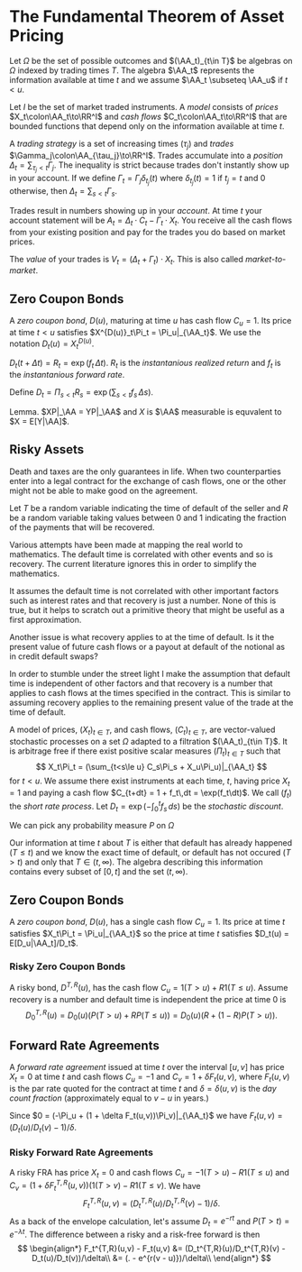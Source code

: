 # The Fundamental Theorem of Asset Pricing

Let $\Omega$ be the set of possible outcomes and
$(\AA_t)_{t\in T}$ be algebras on $\Omega$
indexed by trading times $T$. The algebra
$\AA_t$ represents the information available at time $t$
and we assume $\AA_t \subseteq \AA_u$ if $t < u$.

Let $I$ be the set of market traded instruments.
A _model_ consists of _prices_ $X_t\colon\AA_t\to\RR^I$
and _cash flows_ $C_t\colon\AA_t\to\RR^I$ that are
bounded functions that depend only on the information
available at time $t$.

A _trading strategy_ is a set of increasing times $(\tau_j)$ and
_trades_ $\Gamma_j\colon\AA_{\tau_j}\to\RR^I$.
Trades accumulate into a _position_
$\Delta_t = \sum_{\tau_j < t} \Gamma_j$.
The inequality is strict because trades don't instantly
show up in your account.
If we define $\Gamma_t = \Gamma_j\delta_{t_j}(t)$
where $\delta_{t_j}(t) = 1$ if $t_j = t$ and $0$ otherwise,
then $\Delta_t = \sum_{s < t} \Gamma_s$.

Trades result in numbers showing up in your _account_.
At time $t$ your account statement will be
$A_t = \Delta_t \cdot C_t - \Gamma_t\cdot X_t$.
You receive all the cash flows from your existing position
and pay for the trades you do based on market prices.

The _value_ of your trades is $V_t = (\Delta_t + \Gamma_t)\cdot X_t$.
This is also called _market-to-market_.

## Zero Coupon Bonds

A _zero coupon bond_, $D(u)$, maturing at time $u$ has cash flow
$C_u = 1$. Its price at time $t < u$ satisfies
$X^{D(u)}_t\Pi_t = \Pi_u|_{\AA_t}$. We use the notation
$D_t(u) = X^{D(u)}_t$.

$D_t(t + \Delta t) = R_t = \exp(f_t\,\Delta t)$.
$R_t$ is the _instantanious realized return_ and
$f_t$ is the _instantanious forward rate_.

Define $D_t = \Pi_{s<t} R_s = \exp(\sum_{s<t} f_s\,\Delta s)$.

Lemma. $XP|_\AA = YP|_\AA$ and $X$ is $\AA$ measurable
is equvalent to $X = E[Y|\AA]$.

## Risky Assets

Death and taxes are the only guarantees in life. When two
counterparties enter into a legal contract for the exchange
of cash flows, one or the other might not be able to make
good on the agreement.

Let $T$ be a random variable indicating the time of default of the
seller and $R$ be a random variable taking values between 0 and 1
indicating the fraction of the payments that will be recovered.

Various attempts have been made at mapping the real world to
mathematics. The default time is correlated with other events
and so is recovery. The current literature ignores this in
order to simplify the mathematics.

It assumes the default time is not correlated with other
important factors such as interest rates and that recovery
is just a number. None of this is true, but it helps to
scratch out a primitive theory that might be useful
as a first approximation.

Another issue is what recovery applies to at the time of default. Is it
the present value of future cash flows or a payout at default of the
notional as in credit default swaps?

In order to stumble under the street light I make the assumption that
default time is independent of other factors and that recovery is a
number that applies to cash flows at the times specified in the contract.
This is similar to assuming recovery applies to the remaining present
value of the trade at the time of default.

A model of prices, $(X_t)_{t\in T}$, and cash flows, $(C_t)_{t\in T}$,
are vector-valued stochastic processes on a set $\Omega$
adapted to a filtration
$(\AA_t)_{t\in T}$. It is arbitrage free if there exist positive scalar
measures $(\Pi_t)_{t\in T}$ such that
$$
X_t\Pi_t = (\sum_{t<s\le u} C_s\Pi_s + X_u\Pi_u)|_{\AA_t}
$$
for $t < u$. We assume there exist instruments at each time, $t$,
having price $X_t = 1$ and paying a cash flow
$C_{t+dt} = 1 + f_t\,dt = \exp(f_t\dt)$. We call $(f_t)$ the
_short rate process_. Let $D_t = \exp(-\int_0^t f_s\,ds)$ be
the _stochastic discount_. 

We can pick any probability measure $P$ on $\Omega$

Our information at time $t$ about $T$ is either that default
has already happened ($T \le t$) and we know the exact time
of default, or default has not occured ($T > t$) and only
that $T\in(t,\infty)$. The algebra describing this information
contains every subset of $[0,t]$ and the set $(t,\infty)$.

## Zero Coupon Bonds

A _zero coupon bond_, $D(u)$, has a
single cash flow $C_u = 1$. Its price at time $t$
satisfies $X_t\Pi_t = \Pi_u|_{\AA_t}$ so the price at time $t$ satisfies
$D_t(u) = E[D_u|\AA_t]/D_t$.

### Risky Zero Coupon Bonds

A risky bond, $D^{T,R}(u)$, has the cash flow $C_u = 1(T > u) + R1(T \le u)$.
Assume recovery is a number and default time is independent
the price at time 0 is
$$
D_0^{T,R}(u) = D_0(u)(P(T > u) + RP(T\le u))
= D_0(u)(R + (1 - R)P(T>u)).
$$

## Forward Rate Agreements

A _forward rate agreement_ issued at time $t$ over the
interval $[u,v]$ has price $X_t = 0$ at time $t$ and
cash flows $C_u = -1$ and $C_v = 1 + \delta F_t(u,v)$,
where $F_t(u,v)$ is the par rate quoted for the contract
at time $t$ and $\delta = \delta(u,v)$ is the _day count
fraction_ (approximately equal to $v - u$ in years.)

Since $0 = (-\Pi_u + (1 + \delta F_t(u,v))\Pi_v)|_{\AA_t}$
we have $F_t(u,v) = (D_t(u)/D_t(v) - 1)/\delta$.

### Risky Forward Rate Agreements

A risky FRA has price $X_t = 0$ and cash flows
$C_u = -1(T>u) - R1(T\le u)$ and
$C_v = (1 + \delta F_t^{T,R}(u,v))(1(T>v) - R1(T\le v)$.
We have
$$
	F_t^{T,R}(u,v) = (D_t^{T,R}(u)/D_t^{T,R}(v) - 1)/\delta.
$$
As a back of the envelope calculation, let's assume $D_t = e^{-rt}$
and $P(T > t) = e^{-\lambda t}$. The difference between a risky
and a risk-free forward is then
$$
\begin{align*}
F_t^{T,R}(u,v) - F_t(u,v)
&= (D_t^{T,R}(u)/D_t^{T,R}(v) - D_t(u)/D_t(v))/\delta\\
&= (. - e^{r(v - u)})/\delta\\
\end{align*}
$$
